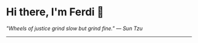 <h1>Hi there, I'm Ferdi 👋</h1>

<p><em>
  "Wheels of justice grind slow but grind fine." — Sun Tzu
</em></p>

---
